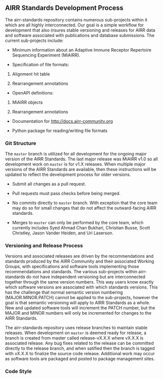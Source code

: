 AIRR Standards Development Process
----------------------------------

The airr-standards repository contains numerous sub-projects within it
which are all highly interconnected. Our goal is a simple workflow for
development that also insures stable versioning and releases for AIRR
data and software associated with publications and database
submissions. The current sub-projects include:

* Minimum information about an Adaptive Immune Receptor Repertoire Sequencing Experiment (MiAIRR).

* Specification of file formats:

1. Alignment hit table

2. Rearrangement annotations

* OpenAPI definitions:

1. MiAIRR objects

2. Rearrangement annotations

* Documentation for http://docs.airr-community.org

* Python package for reading/writing file formats

### Git Structure

The `master` branch is utilized for all development for the ongoing
major version of the AIRR Standards. The last major release was MiAIRR
v1.0 so all development work on `master` is for v1.X releases. When
multiple major versions of the AIRR Standards are available, then
these instructions will be updated to reflect the development process for
older versions.

* Submit all changes as a pull request.

* Pull requests must pass checks before being merged.

* No commits directly to `master` branch. With exception that the core
  team may do so for small changes that do not affect the
  outward-facing AIRR standards.

* Merges to `master` can only be performed by the core team, which
  currently includes Syed Ahmad Chan Bukhari, Christian Busse, Scott
  Christley, Jason Vander Heiden, and Uri Laserson.

### Versioning and Release Process

Versions and associated releases are driven by the recommendations and
standards produced by the AIRR Community and their associated Working
Groups, with specifications and software tools implementing those
recommendations and standards. The various sub-projects within
airr-standards do not have independent versioning but are
interconnected together through the same version numbers. This way
users know exactly which software versions are associated with which
standards versions. This has the challenge that normal semantic
version numbering (MAJOR.MINOR.PATCH) cannot be applied to the
sub-projects, however the goal is that semantic versioning will apply
to AIRR Standards as a whole. New and updated software tools will
increment the PATCH number, but the MAJOR and MINOR numbers will only
be incremented for changes to the AIRR Standards.

The airr-standards repository uses release branches to maintain stable
releases. When development on `master` is deemed ready for release, a
branch is created from master called release-vX.X.X where vX.X.X is
associated release. Any bug fixes related to the release can be
committed directly to the release branch, and when satified then the
branch is tagged with vX.X.X to finalize the source code
release. Additional work may occur as software tools are packaged and
posted to package management sites.

### Code Style

